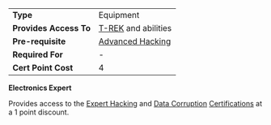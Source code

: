 |                        |                                            |
| ---------------------- | ------------------------------------------ |
| **Type**               | Equipment                                  |
| **Provides Access To** | [T-REK](../weapons/T-REK.md) and abilities |
| **Pre-requisite**      | [Advanced Hacking](Advanced_Hacking.md)    |
| **Required For**       | \-                                         |
| **Cert Point Cost**    | 4                                          |

**Electronics Expert**

Provides access to the [Expert Hacking](Expert_Hacking.md) and
[Data Corruption](Data_Corruption.md)
[Certifications](Certifications.md) at a 1 point discount.

<!--[Category:Certification](Category:Certification.md)-->
